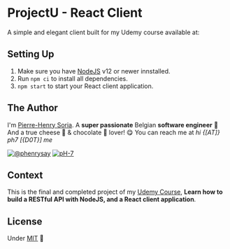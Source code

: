 # ProjectU - React Client

A simple and elegant client built for my Udemy course available at:


## Setting Up

1. Make sure you have [NodeJS](https://nodejs.org) v12 or newer innstalled.
2. Run `npm ci` to install all dependencies.
3. `npm start` to start your React client application.


## The Author

I'm [Pierre-Henry Soria](https://ph7.me). A **super passionate** Belgian **software engineer** 🤗 And a true cheese 🧀 & chocolate 🍫 lover! 😋 You can reach me at *hi {[AT]} ph7 [{D0T}] me*

[![@phenrysay](https://img.shields.io/badge/Twitter-1DA1F2?style=for-the-badge&logo=twitter&logoColor=white)](https://twitter.com/phenrysay "Follow Me on Twitter") [![pH-7](https://img.shields.io/badge/GitHub-100000?style=for-the-badge&logo=github&logoColor=white)](https://github.com/pH-7 "Follow Me on GitHub")


## Context

This is the final and completed project of my [Udemy Course](https://www.udemy.com/user/pierresoria/), **Learn how to build a RESTful API with NodeJS, and a React client application**.


## License

Under [MIT](https://opensource.org/licenses/MIT) 🎉
